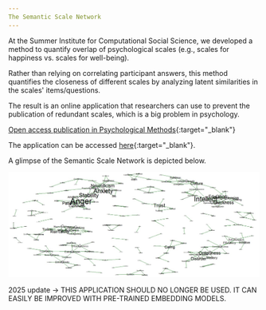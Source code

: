 ```yaml
---
The Semantic Scale Network
---
```



At the Summer Institute for Computational Social Science, we developed a method to quantify overlap of psychological scales (e.g., scales for happiness vs. scales for well-being).

Rather than relying on correlating participant answers, this method quantifies the closeness of different scales by analyzing latent similarities in the scales' items/questions.

The result is an online application that researchers can use to prevent the publication of redundant scales, which is a big problem in psychology.

[Open access publication in Psychological Methods](https://osf.io/y87pe/){:target="_blank"}

The application can be accessed [here](https://rosenbusch.shinyapps.io/semantic_net/){:target="_blank"}.

A glimpse of the Semantic Scale Network is depicted below.

<img src="assets/blog_images/the ssn.jpg">


2025 update -> THIS APPLICATION SHOULD NO LONGER BE USED. IT CAN EASILY BE IMPROVED WITH PRE-TRAINED EMBEDDING MODELS.